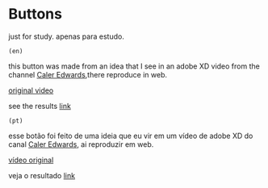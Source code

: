 # Buttons
just for study.
apenas para estudo.

    (en)
this button was made from an idea that I see in an adobe XD video from the channel [Caler Edwards](https://www.youtube.com/channel/UCfzOLBT7jyHFcaTgwmnttog),there reproduce in web.

[original video](https://www.youtube.com/watch?v=9zmk41KxgaQ)

see the results [link](https://bonbj.github.io/random-studies/projects/button-effect-hover/)

    (pt)
esse botão foi feito de uma ideia que eu vir em um vídeo de adobe XD do canal [Caler Edwards](https://www.youtube.com/channel/UCfzOLBT7jyHFcaTgwmnttog), ai reproduzir em web.

[vídeo original](https://www.youtube.com/watch?v=9zmk41KxgaQ)

veja o resultado [link](https://bonbj.github.io/random-studies/projects/button-effect-hover/)